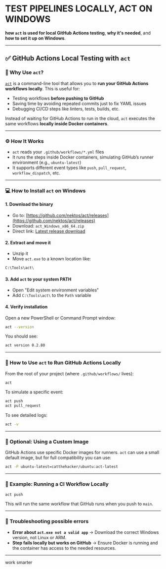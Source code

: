 # TEST PIPELINES LOCALLY, ACT ON WINDOWS

 **how `act` is used for local GitHub Actions testing**, **why it's needed**, and **how to set it up on Windows**.

---

## ✅ GitHub Actions Local Testing with `act`

### 📌 Why Use `act`?

[`act`](https://github.com/nektos/act) is a command-line tool that allows you to **run your GitHub Actions workflows locally**. This is useful for:

* Testing workflows **before pushing to GitHub**
* Saving time by avoiding repeated commits just to fix YAML issues
* Debugging CI/CD steps like linters, tests, builds, etc.

Instead of waiting for GitHub Actions to run in the cloud, `act` executes the same workflows **locally inside Docker containers**.

---

### ⚙️ How It Works

* `act` reads your `.github/workflows/*.yml` files
* It runs the steps inside Docker containers, simulating GitHub’s runner environment (e.g., `ubuntu-latest`)
* It supports different event types like `push`, `pull_request`, `workflow_dispatch`, etc.

---

### 💻 How to Install `act` on Windows

#### 1. **Download the binary**

* Go to: [https://github.com/nektos/act/releases](https://github.com/nektos/act/releases)
* Download: `act_Windows_x86_64.zip`
* Direct link: [Latest release download](https://github.com/nektos/act/releases/latest/download/act_Windows_x86_64.zip)

#### 2. **Extract and move it**

* Unzip it
* Move `act.exe` to a known location like:

```bash
C:\Tools\act\
```

#### 3. **Add `act` to your system PATH**

* Open "Edit system environment variables"
* Add `C:\Tools\act\` to the `Path` variable

#### 4. **Verify installation**

Open a new PowerShell or Command Prompt window:

```bash
act --version
```

You should see:

```bash
act version 0.2.80
```

---

### 🧪 How to Use `act` to Run GitHub Actions Locally

From the root of your project (where `.github/workflows/` lives):

```bash
act
```

To simulate a specific event:

```bash
act push
act pull_request
```

To see detailed logs:

```bash
act -v
```

---

### 🔧 Optional: Using a Custom Image

GitHub Actions use specific Docker images for runners. `act` can use a small default image, but for full compatibility you can use:

```bash
act -P ubuntu-latest=catthehacker/ubuntu:act-latest
```

---

### 📂 Example: Running a CI Workflow Locally

```bash
act push
```

This will run the same workflow that GitHub runs when you push to `main`.

---

### 🧩 Troubleshooting possible errors

* **Error about `act.exe not a valid app`** → Download the correct Windows version, not Linux or ARM.
* **Step fails locally but works on GitHub** → Ensure Docker is running and the container has access to the needed resources.

---

work smarter
